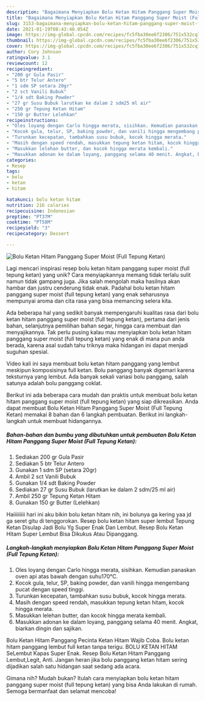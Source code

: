 ```yaml
---
description: "Bagaimana Menyiapkan Bolu Ketan Hitam Panggang Super Moist (Full Tepung Ketan), Enak"
title: "Bagaimana Menyiapkan Bolu Ketan Hitam Panggang Super Moist (Full Tepung Ketan), Enak"
slug: 3153-bagaimana-menyiapkan-bolu-ketan-hitam-panggang-super-moist-full-tepung-ketan-enak
date: 2021-01-19T08:43:48.054Z
image: https://img-global.cpcdn.com/recipes/fc5fba30ee6f2306/751x532cq70/bolu-ketan-hitam-panggang-super-moist-full-tepung-ketan-foto-resep-utama.jpg
thumbnail: https://img-global.cpcdn.com/recipes/fc5fba30ee6f2306/751x532cq70/bolu-ketan-hitam-panggang-super-moist-full-tepung-ketan-foto-resep-utama.jpg
cover: https://img-global.cpcdn.com/recipes/fc5fba30ee6f2306/751x532cq70/bolu-ketan-hitam-panggang-super-moist-full-tepung-ketan-foto-resep-utama.jpg
author: Cory Johnson
ratingvalue: 3.1
reviewcount: 12
recipeingredient:
- "200 gr Gula Pasir"
- "5 btr Telur Antero"
- "1 sdm SP setara 20gr"
- "2 sct Vanili Bubuk"
- "1/4 sdt Baking Powder"
- "27 gr Susu Bubuk larutkan ke dalam 2 sdm25 ml air"
- "250 gr Tepung Ketan Hitam"
- "150 gr Butter Lelehkan"
recipeinstructions:
- "Oles loyang dengan Carlo hingga merata, sisihkan. Kemudian panaskan oven api atas bawah dengan suhu170°C."
- "Kocok gula, telur, SP, baking powder, dan vanili hingga mengembang pucat dengan speed tinggi."
- "Turunkan kecepatan, tambahkan susu bubuk, kocok hingga merata."
- "Masih dengan speed rendah, masukkan tepung ketan hitam, kocok hingga merata."
- "Masukkan lelehan butter, dan kocok hingga merata kembali."
- "Masukkan adonan ke dalam loyang, panggang selama 40 menit. Angkat, biarkan dingin dan sajikan."
categories:
- Resep
tags:
- bolu
- ketan
- hitam

katakunci: bolu ketan hitam 
nutrition: 216 calories
recipecuisine: Indonesian
preptime: "PT37M"
cooktime: "PT58M"
recipeyield: "3"
recipecategory: Dessert

---
```



![Bolu Ketan Hitam Panggang Super Moist (Full Tepung Ketan)](https://img-global.cpcdn.com/recipes/fc5fba30ee6f2306/751x532cq70/bolu-ketan-hitam-panggang-super-moist-full-tepung-ketan-foto-resep-utama.jpg)

Lagi mencari inspirasi resep bolu ketan hitam panggang super moist (full tepung ketan) yang unik? Cara menyiapkannya memang tidak terlalu sulit namun tidak gampang juga. Jika salah mengolah maka hasilnya akan hambar dan justru cenderung tidak enak. Padahal bolu ketan hitam panggang super moist (full tepung ketan) yang enak seharusnya mempunyai aroma dan cita rasa yang bisa memancing selera kita.

Ada beberapa hal yang sedikit banyak mempengaruhi kualitas rasa dari bolu ketan hitam panggang super moist (full tepung ketan), pertama dari jenis bahan, selanjutnya pemilihan bahan segar, hingga cara membuat dan menyajikannya. Tak perlu pusing kalau mau menyiapkan bolu ketan hitam panggang super moist (full tepung ketan) yang enak di mana pun anda berada, karena asal sudah tahu triknya maka hidangan ini dapat menjadi suguhan spesial.

Video kali ini saya membuat bolu ketan hitam panggang yang lembut meskipun komposisinya full ketan. Bolu panggang banyak digemari karena teksturnya yang lembut. Ada banyak sekali variasi bolu panggang, salah satunya adalah bolu panggang coklat.


Berikut ini ada beberapa cara mudah dan praktis untuk membuat bolu ketan hitam panggang super moist (full tepung ketan) yang siap dikreasikan. Anda dapat membuat Bolu Ketan Hitam Panggang Super Moist (Full Tepung Ketan) memakai 8 bahan dan 6 langkah pembuatan. Berikut ini langkah-langkah untuk membuat hidangannya.

<!--inarticleads1-->

##### Bahan-bahan dan bumbu yang dibutuhkan untuk pembuatan Bolu Ketan Hitam Panggang Super Moist (Full Tepung Ketan):

1. Sediakan 200 gr Gula Pasir
1. Sediakan 5 btr Telur Antero
1. Gunakan 1 sdm SP (setara 20gr)
1. Ambil 2 sct Vanili Bubuk
1. Gunakan 1/4 sdt Baking Powder
1. Sediakan 27 gr Susu Bubuk (larutkan ke dalam 2 sdm/25 ml air)
1. Ambil 250 gr Tepung Ketan Hitam
1. Gunakan 150 gr Butter (Lelehkan)


Haiiiiiiiii hari ini aku bikin bolu ketan hitam nih, ini bolunya ga kering yaa jd ga seret gitu di tenggorokan. Resep bolu ketan hitam super lembut Tepung Ketan Disulap Jadi Bolu Yg Super Enak Dan Lembut. Resep Bolu Ketan Hitam Super Lembut Bisa Dikukus Atau Dipanggang. 

<!--inarticleads2-->

##### Langkah-langkah menyiapkan Bolu Ketan Hitam Panggang Super Moist (Full Tepung Ketan):

1. Oles loyang dengan Carlo hingga merata, sisihkan. Kemudian panaskan oven api atas bawah dengan suhu170°C.
1. Kocok gula, telur, SP, baking powder, dan vanili hingga mengembang pucat dengan speed tinggi.
1. Turunkan kecepatan, tambahkan susu bubuk, kocok hingga merata.
1. Masih dengan speed rendah, masukkan tepung ketan hitam, kocok hingga merata.
1. Masukkan lelehan butter, dan kocok hingga merata kembali.
1. Masukkan adonan ke dalam loyang, panggang selama 40 menit. Angkat, biarkan dingin dan sajikan.


Bolu Ketan Hitam Panggang Pecinta Ketan Hitam Wajib Coba. Bolu ketan hitam panggang lembut full ketan tanpa terigu. BOLU KETAN HITAM SeLembut Kapas Super Enak. Resep Bolu Ketan Hitam Panggang Lembut,Legit, Anti. Jangan heran jika bolu panggang ketan hitam sering dijadikan salah satu hidangan saat sedang ada acara. 

Gimana nih? Mudah bukan? Itulah cara menyiapkan bolu ketan hitam panggang super moist (full tepung ketan) yang bisa Anda lakukan di rumah. Semoga bermanfaat dan selamat mencoba!
